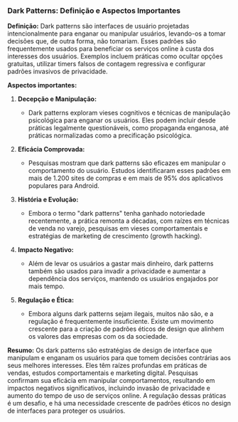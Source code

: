 ### Dark Patterns: Definição e Aspectos Importantes

**Definição:**
Dark patterns são interfaces de usuário projetadas intencionalmente para enganar ou manipular usuários, levando-os a tomar decisões que, de outra forma, não tomariam. Esses padrões são frequentemente usados para beneficiar os serviços online à custa dos interesses dos usuários. Exemplos incluem práticas como ocultar opções gratuitas, utilizar timers falsos de contagem regressiva e configurar padrões invasivos de privacidade.

**Aspectos importantes:**

1. **Decepção e Manipulação:**
   - Dark patterns exploram vieses cognitivos e técnicas de manipulação psicológica para enganar os usuários. Eles podem incluir desde práticas legalmente questionáveis, como propaganda enganosa, até práticas normalizadas como a precificação psicológica.

2. **Eficácia Comprovada:**
   - Pesquisas mostram que dark patterns são eficazes em manipular o comportamento do usuário. Estudos identificaram esses padrões em mais de 1.200 sites de compras e em mais de 95% dos aplicativos populares para Android.

3. **História e Evolução:**
   - Embora o termo "dark patterns" tenha ganhado notoriedade recentemente, a prática remonta a décadas, com raízes em técnicas de venda no varejo, pesquisas em vieses comportamentais e estratégias de marketing de crescimento (growth hacking).

4. **Impacto Negativo:**
   - Além de levar os usuários a gastar mais dinheiro, dark patterns também são usados para invadir a privacidade e aumentar a dependência dos serviços, mantendo os usuários engajados por mais tempo.

5. **Regulação e Ética:**
   - Embora alguns dark patterns sejam ilegais, muitos não são, e a regulação é frequentemente insuficiente. Existe um movimento crescente para a criação de padrões éticos de design que alinhem os valores das empresas com os da sociedade.

**Resumo:**
Os dark patterns são estratégias de design de interface que manipulam e enganam os usuários para que tomem decisões contrárias aos seus melhores interesses. Eles têm raízes profundas em práticas de vendas, estudos comportamentais e marketing digital. Pesquisas confirmam sua eficácia em manipular comportamentos, resultando em impactos negativos significativos, incluindo invasão de privacidade e aumento do tempo de uso de serviços online. A regulação dessas práticas é um desafio, e há uma necessidade crescente de padrões éticos no design de interfaces para proteger os usuários.
